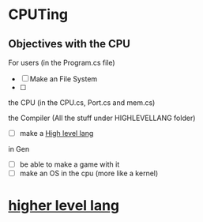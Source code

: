 # CPUTing

## Objectives with the CPU

For users (in the Program.cs file)
- [ ] Make an File System
- [ ]

the CPU (in the CPU.cs, Port.cs and mem.cs)

the Compiler (All the stuff under HIGHLEVELLANG folder)
- [ ] make a [High level lang](README.md#higher-level-lang)

in Gen

- [ ] be able to make a game with it
- [ ] make an OS in the cpu (more like a kernel)

# [higher level lang](README.md#higher-level-lang)
